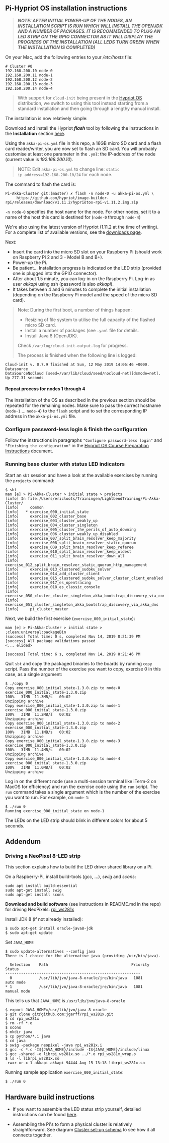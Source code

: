## Pi-Hypriot OS installation instructions

> ***NOTE: AFTER INITIAL POWER-UP OF THE NODES, AN INSTALLATION SCRIPT IS RUN WHICH WILL INSTALL THE OPENJDK AND A NUMBER OF PACKAGES. IT IS RECOMMENDED TO PLUG AN LED STRIP ON THE GPIO CONNECTOR AS IT WILL DISPLAY THE PROGRESS OF THE INSTALLATION (ALL LEDS TURN GREEN WHEN THE INSTALLATION IS COMPLETED)***


On your Mac, add the following entries to your _/etc/hosts_ file:

```
# Cluster #0
192.168.200.10 node-0
192.168.200.11 node-1
192.168.200.12 node-2
192.168.200.13 node-3
192.168.200.14 node-4
```

> With support for `cloud-init` being present in the [Hypriot OS](http://blog.hypriot.com) distribution, we switch to using this tool instead starting from a standard installation and then going through a lengthy manual install.

The installation is now relatively simple:

Download and install the Hypriot _**flash**_ tool by following the instructions in the **Installation** section [here](https://github.com/hypriot/flash#installation).

Using the `akka-pi-os.yml` file in this repo, a 16GB micro SD card and a flash card reader/writer, you are now set to flash an SD card. You will probably customise at least one parameter in the `.yml`: the IP-address of the node (current value is _192.168.200.10_).

> NOTE: Edit `akka-pi-os.yml` to change line: `static ip_address=192.168.200.10/24` for each node.

The command to flash the card is:

```
Pi-Akka-Cluster git:(master) ✗ flash -n node-0 -u akka-pi-os.yml \
     https://github.com/hypriot/image-builder-rpi/releases/download/v1.11.2/hypriotos-rpi-v1.11.2.img.zip
```

`-n node-0` specifies the host name for the node. For other nodes, set it to a name of the host this card is destined for (`node-0` through `node-4`)

We're also using the latest version of Hypriot (1.11.2 at the time of writing). For a complete list of available versions, see the [downloads page](https://blog.hypriot.com/downloads/).

Next:

- Insert the card into the micro SD slot on your Raspberry Pi (should work on Raspberry Pi 2 and 3 - Model B and B+).
- Power-up the Pi.
- Be patient... Installation progress is indicated on the LED strip (provided one is plugged into the GPIO connector).
- After about 1.5 minute, you can log-in on the Raspberry Pi. Log-in as user _akkapi_ using ssh (password is also _akkapi_).
- It takes between 4 and 6 minutes to complete the initial installation (depending on the Raspberry Pi model and the speed of the micro SD card).

> Note: During the first boot, a number of things happen:
>
> - Resizing of file system to utilise the full capacity of the flashed micro SD card.
> - Install a number of packages (see `.yaml` file for details.
> - Install Java 8 (OpenJDK).
> 
> Check `/var/log/cloud-init-output.log` for progress.
> 
> The process is finished when the following line is logged:

```
Cloud-init v. 0.7.9 finished at Sun, 12 May 2019 14:06:46 +0000. Datasource 
DataSourceNoCloud [seed=/var/lib/cloud/seed/nocloud-net][dsmode=net].  
Up 277.31 seconds
```

#### Repeat process for nodes 1 through 4

The installation of the OS as described in the previous section should be repeated for the remaining nodes. Make sure to pass the correct hostname (`node-1` ... `node-4`) to the `flash` script and to set the corresponding IP address in the `akka-pi-os.yml` file.

### Configure password-less login & finish the configuration

Follow the instructions in paragraphs `"Configure password-less login"` and `"Finishing the configuration"` in the [Hypriot OS Course Preparation Instructions](Hypriot-OS-Course-Preparation-Instructions.md) document.

### Running base cluster with status LED indicators

Start an `sbt` session and have a look at the available exercises by running the `projects` command:

```
$ sbt
man [e] > Pi-Akka-Cluster > initial state > projects
[info] In file:/Users/ericloots/Trainingen/LightbendTraining/Pi-Akka-Cluster/
[info] 	   common
[info] 	 * exercise_000_initial_state
[info] 	   exercise_002_cluster_base
[info] 	   exercise_003_cluster_weakly_up
[info] 	   exercise_004_cluster_singleton
[info] 	   exercise_005_cluster_the_perils_of_auto_downing
[info] 	   exercise_006_cluster_weakly_up_disabled
[info] 	   exercise_007_split_brain_resolver_keep_majority
[info] 	   exercise_008_split_brain_resolver_static_quorum
[info] 	   exercise_009_split_brain_resolver_keep_referee
[info] 	   exercise_010_split_brain_resolver_keep_oldest
[info] 	   exercise_011_split_brain_resolver_down_all
[info] 	   exercise_012_split_brain_resolver_static_quorum_http_mamagement
[info] 	   exercise_013_clustered_sudoku_solver
[info] 	   exercise_014_add_cluster_client
[info] 	   exercise_015_clustered_sudoku_solver_cluster_client_enabled
[info] 	   exercise_017_es_opentracing
[info] 	   exercise_018_es_classic_console
[info] 	   exercise_050_cluster_cluster_singleton_akka_bootstrap_discovery_via_config
[info] 	   exercise_051_cluster_singleton_akka_bootstrap_discovery_via_akka_dns
[info] 	   pi_cluster_master
```

Next, we build the first exercise (`exercise_000_initial_state`):

```
man [e] > Pi-Akka-Cluster > initial state > ;clean;universal:packageBin
[success] Total time: 0 s, completed Nov 14, 2019 8:21:39 PM
[success] All package validations passed
<... elided>

[success] Total time: 6 s, completed Nov 14, 2019 8:21:46 PM
```

Quit `sbt` and copy the packaged binaries to the boards by running `copy` script. Pass the number of the exercise you want to copy, exercise 0 in this case, as a single argument:

```
$ ./copy 0
Copy exercise_000_initial_state-1.3.0.zip to node-0
exercise_000_initial_state-1.3.0.zip                                     100%   31MB  11.3MB/s   00:02
Unzipping archive
Copy exercise_000_initial_state-1.3.0.zip to node-1
exercise_000_initial_state-1.3.0.zip                                     100%   31MB  11.2MB/s   00:02
Unzipping archive
Copy exercise_000_initial_state-1.3.0.zip to node-2
exercise_000_initial_state-1.3.0.zip                                     100%   31MB  11.1MB/s   00:02
Unzipping archive
Copy exercise_000_initial_state-1.3.0.zip to node-3
exercise_000_initial_state-1.3.0.zip                                     100%   31MB  11.4MB/s   00:02
Unzipping archive
Copy exercise_000_initial_state-1.3.0.zip to node-4
exercise_000_initial_state-1.3.0.zip                                     100%   31MB  11.0MB/s   00:02
Unzipping archive
```

Log in on the different node (use a multi-session terminal like iTerm-2 on MacOS for efficiency) and run the exercise code using the `run` script. The `run` command takes a single argument which is the number of the exercise you want to run. For example, on `node-1`:

```
$ ./run 0
Running exercise_000_initial_state on node-1
```

The LEDs on the LED strip should blink in different colors for about 5 seconds.

## Addendum

### Driving a NeoPixel 8-LED strip

This section explains how to build the LED driver shared library on a Pi.

On a Raspberry-Pi, install build-tools (gcc, ...), _swig_ and _scons_:

```
sudo apt install build-essential
sudo apt-get install swig
sudo apt-get install scons
```

__Download and build software__ (see instructions in README.md in the repo) for driving NeoPixels: [rpi_ws281x](https://github.com/jgarff/rpi_ws281x)

Install JDK 8 (if not already installed):

```
$ sudo apt-get install oracle-java8-jdk
$ sudo apt-get update
```

Set `JAVA_HOME`

```
$ sudo update-alternatives --config java
There is 1 choice for the alternative java (providing /usr/bin/java).

  Selection    Path                                     Priority   Status
------------------------------------------------------------
  0            /usr/lib/jvm/java-8-oracle/jre/bin/java   1081      auto mode
* 1            /usr/lib/jvm/java-8-oracle/jre/bin/java   1081      manual mode
```

This tells us that `JAVA_HOME` is `/usr/lib/jvm/java-8-oracle`

```
$ export JAVA_HOME=/usr/lib/jvm/java-8-oracle
$ git clone git@github.com:jgarff/rpi_ws281x.git
$ cd rpi_ws281x
$ rm -rf *.o
$ scons
$ mkdir java
$ cp python/*.i java
$ cd java
$ swig -package neopixel -java rpi_ws281x.i
$ gcc -c *.c -I${JAVA_HOME}/include -I${JAVA_HOME}/include/linux
$ gcc -shared -o librpi_ws281x.so ../*.o rpi_ws281x_wrap.o
$ ls -l librpi_ws281x.so
-rwxr-xr-x 1 akkapi akkapi 94444 Aug 15 13:18 librpi_ws281x.so
```

Running sample application `exercise_000_initial_state`:

```
$ ./run 0
```

## Hardware build instructions

- If you want to assemble the LED status strip yourself, detailed instructions can be found [here](LED-status-indicator-assembly-instructions.md).

- Assembling the Pi's to form a physical cluster is relatively straightforward. See diagram [Cluster set-up schema](images/Cluster-set-up-schema.pdf) to see how it all connects together.